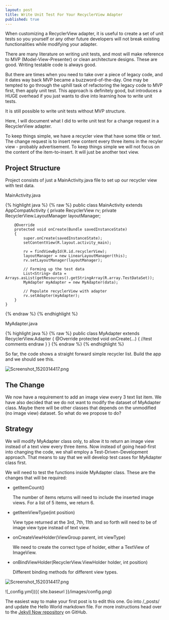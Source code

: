```yaml
---
layout: post
title: Write Unit Test For Your RecyclerView Adapter
published: true
---
```


When customizing a RecyclerView adapter, it is useful to create a set of unit tests so you yourself or any other future developers
will not break existing functionalities while modifying your adapter.

There are many literature on writing unit tests, and most will make reference to MVP (Model-View-Presenter) or clean 
architecture designs. These are good. Writing testable code is always good. 

But there are times when you need to take over a piece of legacy code, and it dates way back MVP became a buzzword-of-the-day. 
One may be tempted to go through the uphill task of refactoring the legacy code to MVP first, then apply unit test. This approach is definitely good, but introduces a HUGE overhead if you just wants to dive into learning how to write unit tests. 

It is still possible to write unit tests without MVP structure.

Here, I will document what I did to write unit test for a change request in a RecyclerView adapter.

To keep things simple, we have a recycler view that have some title or text. The change request is to insert new content every three items in the recyler view - probably advertisement. To keep things simple we will not focus on the content of the item-to-insert. It will just be another text view. 

## Project Structure

Project consists of just a MainActivity.java file to set up our recycler view with test data.

MainActivity.java

{% highlight java %}
{% raw %}
    public class MainActivity extends AppCompatActivity
    {
        private RecyclerView rv;
        private RecyclerView.LayoutManager layoutManager;

        @Override
        protected void onCreate(Bundle savedInstanceState)
        {
            super.onCreate(savedInstanceState);
            setContentView(R.layout.activity_main);

            rv = findViewById(R.id.recyclerView);
            layoutManager = new LinearLayoutManager(this);
            rv.setLayoutManager(layoutManager);

            // Forming up the test data
            List<String> data = Arrays.asList(getResources().getStringArray(R.array.TestDataSet));
            MyAdapter myAdapter = new MyAdapter(data);

            // Populate recyclerView with adapter
            rv.setAdapter(myAdapter);
        }
    }
{% endraw %}
{% endhighlight %}


MyAdapter.java

{% highlight java %}
{% raw %}
  public class MyAdapter extends RecyclerView.Adapter
  {
    @Override
    protected void onCreate(...)
    {
      //test comments endraw
    }
  }
{% endraw %}
{% endhighlight %}
	

So far, the code shows a straight forward simple recycler list. Build the app and we should see this.

![Screenshot_1520314417.png]({{site.baseurl}}/_posts/Screenshot_1520314417.png)


## The Change

We now have a requirement to add an image view every 3 text list item. We have also decided that we do not want to modify the dataset of MyAdapter class. Maybe there will be other classes that depends on the unmodified (no image view) dataset. So what do we propose to do?

## Strategy
We will modify MyAdapter class only, to allow it to return an image view instead of a text view every three items. Now instead of going head-first into changing the code, we shall employ a Test-Driven-Development approach. That means to say that we will develop test cases for MyAdapter class first.

We will need to test the functions inside MyAdapter class. These are the changes that will be required:

 - getItemCount()
 
	The number of items returns will need to include the inserted image views. For a list of 5 items, we return 6.
 
 - getItemViewType(int position)
 
	View type returned at the 3rd, 7th, 11th and so forth will need to be of image view type instead of text view.

 - onCreateViewHolder(ViewGroup parent, int viewType)
 
 	We need to create the correct type of holder, either a TextView of ImageView.

 - onBindViewHolder(RecyclerView.ViewHolder holder, int position)
 
 	Different binding methods for different view types.
    
![Screenshot_1520314417.png]({{site.baseurl}}/_posts/Screenshot_1520314417.png)


![_config.yml]({{ site.baseurl }}/images/config.png)

The easiest way to make your first post is to edit this one. Go into /_posts/ and update the Hello World markdown file. For more instructions head over to the [Jekyll Now repository](https://github.com/barryclark/jekyll-now) on GitHub.
